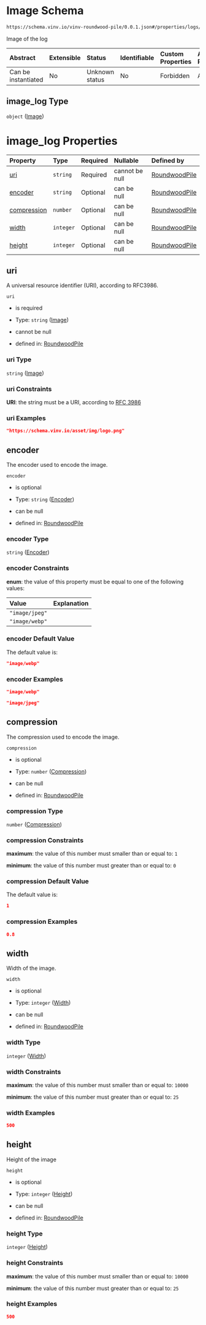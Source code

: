 # Image Schema

```txt
https://schema.vinv.io/vinv-roundwood-pile/0.0.1.json#/properties/logs/items/properties/image_log
```

Image of the log

| Abstract            | Extensible | Status         | Identifiable | Custom Properties | Additional Properties | Access Restrictions | Defined In                                                                                                              |
| :------------------ | :--------- | :------------- | :----------- | :---------------- | :-------------------- | :------------------ | :---------------------------------------------------------------------------------------------------------------------- |
| Can be instantiated | No         | Unknown status | No           | Forbidden         | Allowed               | none                | [dereferenced.doc.json\*](../../../../../vinv-schemas/vinv-tree/out/0.0.1/dereferenced.doc.json "open original schema") |

## image\_log Type

`object` ([Image](dereferenced-properties-logs-log-properties-image.md))

# image\_log Properties

| Property                    | Type      | Required | Nullable       | Defined by                                                                                                                                                                                                              |
| :-------------------------- | :-------- | :------- | :------------- | :---------------------------------------------------------------------------------------------------------------------------------------------------------------------------------------------------------------------- |
| [uri](#uri)                 | `string`  | Required | cannot be null | [RoundwoodPile](dereferenced-properties-logs-log-properties-image-properties-image.md "https://schema.vinv.io/vinv-roundwood-pile/0.0.1.json#/properties/logs/items/properties/image_log/properties/uri")               |
| [encoder](#encoder)         | `string`  | Optional | can be null    | [RoundwoodPile](dereferenced-properties-logs-log-properties-image-properties-encoder.md "https://schema.vinv.io/vinv-roundwood-pile/0.0.1.json#/properties/logs/items/properties/image_log/properties/encoder")         |
| [compression](#compression) | `number`  | Optional | can be null    | [RoundwoodPile](dereferenced-properties-logs-log-properties-image-properties-compression.md "https://schema.vinv.io/vinv-roundwood-pile/0.0.1.json#/properties/logs/items/properties/image_log/properties/compression") |
| [width](#width)             | `integer` | Optional | can be null    | [RoundwoodPile](dereferenced-properties-logs-log-properties-image-properties-width.md "https://schema.vinv.io/vinv-roundwood-pile/0.0.1.json#/properties/logs/items/properties/image_log/properties/width")             |
| [height](#height)           | `integer` | Optional | can be null    | [RoundwoodPile](dereferenced-properties-logs-log-properties-image-properties-height.md "https://schema.vinv.io/vinv-roundwood-pile/0.0.1.json#/properties/logs/items/properties/image_log/properties/height")           |

## uri

A universal resource identifier (URI), according to RFC3986.

`uri`

*   is required

*   Type: `string` ([Image](dereferenced-properties-logs-log-properties-image-properties-image.md))

*   cannot be null

*   defined in: [RoundwoodPile](dereferenced-properties-logs-log-properties-image-properties-image.md "https://schema.vinv.io/vinv-roundwood-pile/0.0.1.json#/properties/logs/items/properties/image_log/properties/uri")

### uri Type

`string` ([Image](dereferenced-properties-logs-log-properties-image-properties-image.md))

### uri Constraints

**URI**: the string must be a URI, according to [RFC 3986](https://tools.ietf.org/html/rfc3986 "check the specification")

### uri Examples

```json
"https://schema.vinv.io/asset/img/logo.png"
```

## encoder

The encoder used to encode the image.

`encoder`

*   is optional

*   Type: `string` ([Encoder](dereferenced-properties-logs-log-properties-image-properties-encoder.md))

*   can be null

*   defined in: [RoundwoodPile](dereferenced-properties-logs-log-properties-image-properties-encoder.md "https://schema.vinv.io/vinv-roundwood-pile/0.0.1.json#/properties/logs/items/properties/image_log/properties/encoder")

### encoder Type

`string` ([Encoder](dereferenced-properties-logs-log-properties-image-properties-encoder.md))

### encoder Constraints

**enum**: the value of this property must be equal to one of the following values:

| Value          | Explanation |
| :------------- | :---------- |
| `"image/jpeg"` |             |
| `"image/webp"` |             |

### encoder Default Value

The default value is:

```json
"image/webp"
```

### encoder Examples

```json
"image/webp"
```

```json
"image/jpeg"
```

## compression

The compression used to encode the image.

`compression`

*   is optional

*   Type: `number` ([Compression](dereferenced-properties-logs-log-properties-image-properties-compression.md))

*   can be null

*   defined in: [RoundwoodPile](dereferenced-properties-logs-log-properties-image-properties-compression.md "https://schema.vinv.io/vinv-roundwood-pile/0.0.1.json#/properties/logs/items/properties/image_log/properties/compression")

### compression Type

`number` ([Compression](dereferenced-properties-logs-log-properties-image-properties-compression.md))

### compression Constraints

**maximum**: the value of this number must smaller than or equal to: `1`

**minimum**: the value of this number must greater than or equal to: `0`

### compression Default Value

The default value is:

```json
1
```

### compression Examples

```json
0.8
```

## width

Width of the image.

`width`

*   is optional

*   Type: `integer` ([Width](dereferenced-properties-logs-log-properties-image-properties-width.md))

*   can be null

*   defined in: [RoundwoodPile](dereferenced-properties-logs-log-properties-image-properties-width.md "https://schema.vinv.io/vinv-roundwood-pile/0.0.1.json#/properties/logs/items/properties/image_log/properties/width")

### width Type

`integer` ([Width](dereferenced-properties-logs-log-properties-image-properties-width.md))

### width Constraints

**maximum**: the value of this number must smaller than or equal to: `10000`

**minimum**: the value of this number must greater than or equal to: `25`

### width Examples

```json
500
```

## height

Height of the image

`height`

*   is optional

*   Type: `integer` ([Height](dereferenced-properties-logs-log-properties-image-properties-height.md))

*   can be null

*   defined in: [RoundwoodPile](dereferenced-properties-logs-log-properties-image-properties-height.md "https://schema.vinv.io/vinv-roundwood-pile/0.0.1.json#/properties/logs/items/properties/image_log/properties/height")

### height Type

`integer` ([Height](dereferenced-properties-logs-log-properties-image-properties-height.md))

### height Constraints

**maximum**: the value of this number must smaller than or equal to: `10000`

**minimum**: the value of this number must greater than or equal to: `25`

### height Examples

```json
500
```
